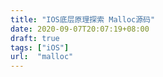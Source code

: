 ```yaml
---
title: "IOS底层原理探索 Malloc源码"
date: 2020-09-07T20:07:19+08:00
draft: true
tags: ["iOS"]
url:  "malloc"
---
```


